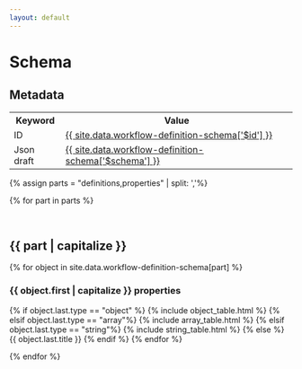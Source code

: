 ```yaml
---
layout: default
---
```

# Schema
## Metadata

 <table style="width:100%">
  <tr>
    <th>Keyword</th>
    <th>Value</th>
  </tr>
  <tr>
    <td>ID</td>
    <td>
        <a href= "{{ site.data.workflow-definition-schema['$id'] }}">
            {{ site.data.workflow-definition-schema['$id'] }}</a>
    </td>
  </tr>
  <tr>
    <td>Json draft</td>
    <td>
        <a href="{{ site.data.workflow-definition-schema['$schema'] }}">
            {{ site.data.workflow-definition-schema['$schema'] }}</a>
    </td>
  </tr>
</table> 

{% assign parts = "definitions,properties" | split: ','%}

{% for part in parts %}

<br/>

## {{ part | capitalize }}

{% for object in site.data.workflow-definition-schema[part] %}

### {{ object.first | capitalize }} properties

{% if object.last.type == "object" %}
  {% include object_table.html %}
{% elsif object.last.type == "array"%}
  {% include array_table.html %}
{% elsif object.last.type == "string"%}
  {% include string_table.html %}
{% else %}
  {{ object.last.title }}
{% endif %}
{% endfor %}

{% endfor %}